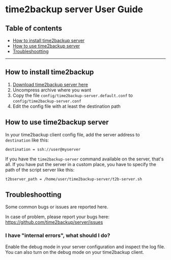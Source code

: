 # time2backup server User Guide

## Table of contents
* [How to install time2backup server](#install)
* [How to use time2backup server](#usage)
* [Troubleshootting](#troubleshootting)

---------------------------------------------------------------

<a name="install"></a>
## How to install time2backup
1. [Download time2backup server here](https://time2backup.org/download/server)
2. Uncompress archive where you want
3. Copy the file `config/time2backup-server.default.conf` to `config/time2backup-server.conf`
4. Edit the config file with at least the destination path


<a name="usage"></a>
## How to use time2backup server
In your time2backup client config file, add the server address to `destination` like this:
```
destination = ssh://user@myserver
```
If you have the `time2backup-server` command available on the server, that's all.
If you have put the server in a custom place, you have to specify the path of the script server like this:
```
t2bserver_path = /home/user/time2backup-server/t2b-server.sh
```


<a name="troubleshootting"></a>
## Troubleshootting
Some common bugs or issues are reported here.

In case of problem, please report your bugs here: https://github.com/time2backup/server/issues

### I have "internal errors", what should I do?
Enable the debug mode in your server configuration and inspect the log file.
You can also turn on the debug mode on your time2backup client.
